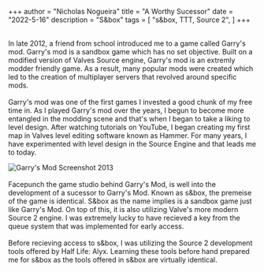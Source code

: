 +++
author = "Nicholas Nogueira"
title = "A Worthy Sucessor"
date = "2022-5-16"
description = "S&box"
tags = [
    "s&box, TTT, Source 2",
]
+++
<br>
<br>



In late 2012, a friend from school introduced me to a game called Garry's mod. Garry's mod is a sandbox game which has no set objective. Built on a modified version of Valves Source engine, Garry's mod is an extremly modder friendly game. As a result, many popular mods were created which led to the creation of multiplayer servers that revolved around specific mods.
<br>
<br>
Garry's mod was one of the first games I invested a good chunk of my free time in. As I played Garry's mod over the years, I begun to become more entangled in the modding scene and that's when I began to take a liking to level design. After watching tutorials on YouTube, I began creating my first map in Valves level editing software known as Hammer. For many years, I have experimented with level design in the Source Engine and that leads me to today. 

<img class="img" src="https://steamuserimages-a.akamaihd.net/ugc/509203252715650976/12A8707C78C77BE5FF67EF56C5B43D662320FA16/?imw=5000&imh=5000&ima=fit&impolicy=Letterbox&imcolor=%23000000&letterbox=false" alt="Garry's Mod Screenshot 2013">
<br>
<br>
Facepunch the game studio behind Garry's Mod, is well into the development of a sucessor to Garry's Mod. Known as s&box, the premeise of the game is identical. S&box as the name implies is a sandbox game just like Garry's Mod. On top of this, it is also utilizing Valve's more modern Source 2 engine. I was extremely lucky to have recieved a key from the queue system that was implemented for early access.
<br>
<br>
Before recieving access to s&box, I was utilizing the Source 2 development tools offered by Half Life: Alyx. Learning these tools before hand prepared me for s&box as the tools offered in s&box are virtually identical. 



